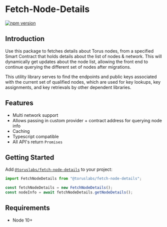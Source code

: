 # Fetch-Node-Details

[![npm version](https://badge.fury.io/js/%40toruslabs%2Ffetch-node-details.svg)](https://badge.fury.io/js/%40toruslabs%2Ffetch-node-details)

## Introduction

Use this package to fetches details about Torus nodes, from a specified Smart Contract that holds details about the list of nodes & network.
This will dynamically get updates about the node list, allowing the front end to continue querying the different set of nodes after migrations.

This utility library serves to find the endpoints and public keys associated
with the current set of qualified nodes, which are used for key lookups, key
assignments, and key retrievals by other dependent libraries.

## Features

- Multi network support
- Allows passing in custom provider + contract address for querying node info
- Caching
- Typescript compatible
- All API's return `Promises`

## Getting Started

Add [`@toruslabs/fetch-node-details`](https://www.npmjs.com/package/@toruslabs/fetch-node-details) to your project:

```js
import FetchNodeDetails from "@toruslabs/fetch-node-details";

const fetchNodeDetails = new FetchNodeDetails();
const nodeInfo = await fetchNodeDetails.getNodeDetails();
```

## Requirements

- Node 10+
